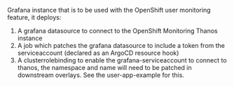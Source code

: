 Grafana instance that is to be used with the OpenShift user monitoring feature, it deploys:

1. A grafana datasource to connect to the OpenShift Monitoring Thanos instance
2. A job which patches the grafana datasource to include a token from the serviceaccount (declared as an ArgoCD resource hook)
3. A clusterrolebinding to enable the grafana-serviceaccount to connect to thanos, the namespace and name will need to be patched in downstream overlays. See the user-app-example for this.